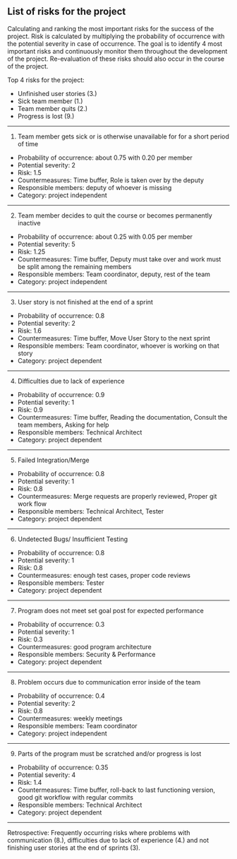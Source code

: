 ## List of risks for the project

Calculating and ranking the most important risks for the success of the project. Risk is calculated by multiplying the probability of occurrence with the potential severity in case of occurrence. The goal is to identify 4 most important risks and continuously monitor them throughout the development of the project. Re-evaluation of these risks should also occur in the course of the project.

Top 4 risks for the project:

* Unfinished user stories (3.)
* Sick team member (1.)
* Team member quits (2.)
* Progress is lost (9.)

---

1. Team member gets sick or is otherwise unavailable for for a short period of time

* Probability of occurrence: about 0.75 with 0.20 per member
* Potential severity: 2
* Risk: 1.5
* Countermeasures: Time buffer, Role is taken over by the deputy
* Responsible members: deputy of whoever is missing
* Category: project independent

---

2. Team member decides to quit the course or becomes permanently inactive

* Probability of occurrence: about 0.25 with 0.05 per member
* Potential severity: 5
* Risk: 1.25
* Countermeasures: Time buffer, Deputy must take over and work must be split among the remaining members
* Responsible members: Team coordinator, deputy, rest of the team
* Category: project independent

---

3. User story is not finished at the end of a sprint

* Probability of occurrence: 0.8
* Potential severity: 2
* Risk: 1.6
* Countermeasures: Time buffer, Move User Story to the next sprint
* Responsible members: Team coordinator, whoever is working on that story
* Category: project dependent

---

4. Difficulties due to lack of experience

* Probability of occurrence: 0.9
* Potential severity: 1
* Risk: 0.9
* Countermeasures: Time buffer, Reading the documentation, Consult the team members, Asking for help
* Responsible members: Technical Architect
* Category: project dependent

---

5. Failed Integration/Merge

* Probability of occurrence: 0.8
* Potential severity: 1
* Risk: 0.8
* Countermeasures: Merge requests are properly reviewed, Proper git work flow
* Responsible members: Technical Architect, Tester
* Category: project dependent

---

6. Undetected Bugs/ Insufficient Testing

* Probability of occurrence: 0.8
* Potential severity: 1
* Risk: 0.8
* Countermeasures: enough test cases, proper code reviews
* Responsible members: Tester
* Category: project dependent

---

7. Program does not meet set goal post for expected performance

* Probability of occurrence: 0.3
* Potential severity: 1
* Risk: 0.3
* Countermeasures: good program architecture
* Responsible members: Security & Performance
* Category: project dependent

---

8. Problem occurs due to communication error inside of the team

* Probability of occurrence: 0.4
* Potential severity: 2
* Risk: 0.8
* Countermeasures: weekly meetings
* Responsible members: Team coordinator
* Category: project independent

---

9. Parts of the program must be scratched and/or progress is lost

* Probability of occurrence: 0.35
* Potential severity: 4
* Risk: 1.4
* Countermeasures: Time buffer, roll-back to last functioning version, good git workflow with regular commits
* Responsible members: Technical Architect
* Category: project dependent

---

Retrospective: Frequently occurring risks where problems with communication (8.), difficulties due to lack of experience (4.) and not finishing user stories at the end of sprints (3).